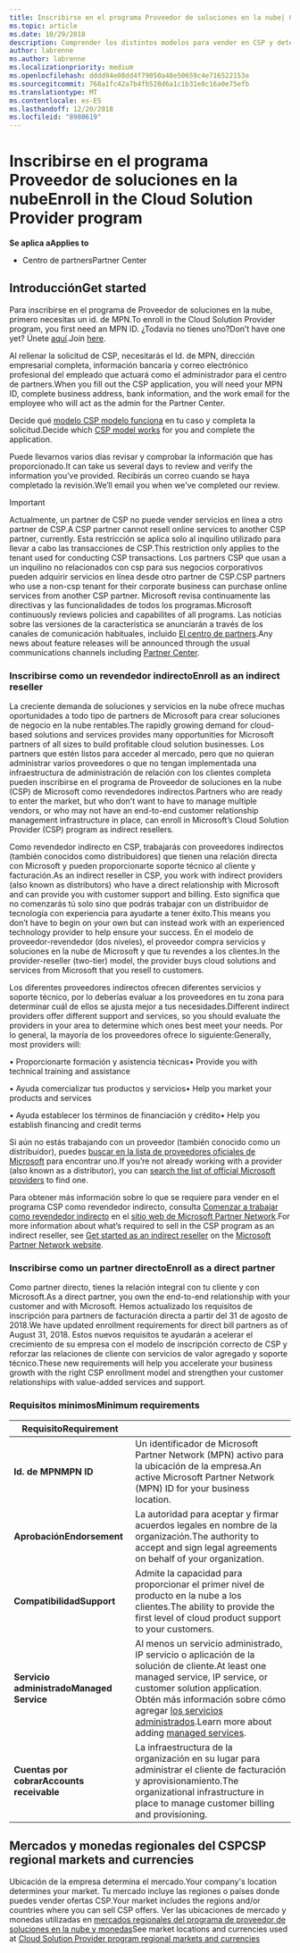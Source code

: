 ```yaml
---
title: Inscribirse en el programa Proveedor de soluciones en la nube| Centro de partners
ms.topic: article
ms.date: 10/29/2018
description: Comprender los distintos modelos para vender en CSP y determinar qué funciona mejor con tu negocio
author: labrenne
ms.author: labrenne
ms.localizationpriority: medium
ms.openlocfilehash: dddd94e08dd4f79050a48e50659c4e716522153e
ms.sourcegitcommit: 768a1fc42a7b4fb528d6a1c1b31e8c16a0e75efb
ms.translationtype: MT
ms.contentlocale: es-ES
ms.lasthandoff: 12/20/2018
ms.locfileid: "8980619"
---
```

# <a name="enroll-in-the-cloud-solution-provider-program"></a><span data-ttu-id="62bd3-103">Inscribirse en el programa Proveedor de soluciones en la nube</span><span class="sxs-lookup"><span data-stu-id="62bd3-103">Enroll in the Cloud Solution Provider program</span></span>

**<span data-ttu-id="62bd3-104">Se aplica a</span><span class="sxs-lookup"><span data-stu-id="62bd3-104">Applies to</span></span>**

-  <span data-ttu-id="62bd3-105">Centro de partners</span><span class="sxs-lookup"><span data-stu-id="62bd3-105">Partner Center</span></span>


## <a name="get-started"></a><span data-ttu-id="62bd3-106">Introducción</span><span class="sxs-lookup"><span data-stu-id="62bd3-106">Get started</span></span>

<span data-ttu-id="62bd3-107">Para inscribirse en el programa de Proveedor de soluciones en la nube, primero necesitas un id. de MPN.</span><span class="sxs-lookup"><span data-stu-id="62bd3-107">To enroll in the Cloud Solution Provider program, you first need an MPN ID.</span></span> <span data-ttu-id="62bd3-108">¿Todavía no tienes uno?</span><span class="sxs-lookup"><span data-stu-id="62bd3-108">Don’t have one yet?</span></span> <span data-ttu-id="62bd3-109">Únete [aquí](https://epe.mspartner.microsoft.com/EPE/portal/en-US?partnerid=).</span><span class="sxs-lookup"><span data-stu-id="62bd3-109">Join [here](https://epe.mspartner.microsoft.com/EPE/portal/en-US?partnerid=).</span></span>

<span data-ttu-id="62bd3-110">Al rellenar la solicitud de CSP, necesitarás el Id. de MPN, dirección empresarial completa, información bancaria y correo electrónico profesional del empleado que actuará como el administrador para el centro de partners.</span><span class="sxs-lookup"><span data-stu-id="62bd3-110">When you fill out the CSP application, you will need your MPN ID, complete business address, bank information, and the work email for the employee who will act as the admin for the Partner Center.</span></span>

<span data-ttu-id="62bd3-111">Decide qué [modelo CSP modelo funciona](https://partnercenter.microsoft.com/en-us/cloud-solution-provider/csp-enrollment) en tu caso y completa la solicitud.</span><span class="sxs-lookup"><span data-stu-id="62bd3-111">Decide which [CSP model works](https://partnercenter.microsoft.com/en-us/cloud-solution-provider/csp-enrollment) for you and complete the application.</span></span> 

<span data-ttu-id="62bd3-112">Puede llevarnos varios días revisar y comprobar la información que has proporcionado.</span><span class="sxs-lookup"><span data-stu-id="62bd3-112">It can take us several days to review and verify the information you’ve provided.</span></span> <span data-ttu-id="62bd3-113">Recibirás un correo cuando se haya completado la revisión.</span><span class="sxs-lookup"><span data-stu-id="62bd3-113">We’ll email you when we’ve completed our review.</span></span>

> [!IMPORTANT]  
> <span data-ttu-id="62bd3-114">Actualmente, un partner de CSP no puede vender servicios en línea a otro partner de CSP.</span><span class="sxs-lookup"><span data-stu-id="62bd3-114">A CSP partner cannot resell online services to another CSP partner, currently.</span></span> <span data-ttu-id="62bd3-115">Esta restricción se aplica solo al inquilino utilizado para llevar a cabo las transacciones de CSP.</span><span class="sxs-lookup"><span data-stu-id="62bd3-115">This restriction only applies to the tenant used for conducting CSP transactions.</span></span> <span data-ttu-id="62bd3-116">Los partners CSP que usan a un inquilino no relacionados con csp para sus negocios corporativos pueden adquirir servicios en línea desde otro partner de CSP.</span><span class="sxs-lookup"><span data-stu-id="62bd3-116">CSP partners who use a non-csp tenant for their corporate business can purchase online services from another CSP partner.</span></span> <span data-ttu-id="62bd3-117">Microsoft revisa continuamente las directivas y las funcionalidades de todos los programas.</span><span class="sxs-lookup"><span data-stu-id="62bd3-117">Microsoft continuously reviews policies and capabilites of all programs.</span></span> <span data-ttu-id="62bd3-118">Las noticias sobre las versiones de la característica se anunciarán a través de los canales de comunicación habituales, incluido [El centro de partners](https://partner.microsoft.com/en-us/pcv/announcements).</span><span class="sxs-lookup"><span data-stu-id="62bd3-118">Any news about feature releases will be announced through the usual communications channels including [Partner Center](https://partner.microsoft.com/en-us/pcv/announcements).</span></span>

### <a name="enroll-as-an-indirect-reseller"></a><span data-ttu-id="62bd3-119">Inscribirse como un revendedor indirecto</span><span class="sxs-lookup"><span data-stu-id="62bd3-119">Enroll as an indirect reseller</span></span>

<span data-ttu-id="62bd3-120">La creciente demanda de soluciones y servicios en la nube ofrece muchas oportunidades a todo tipo de partners de Microsoft para crear soluciones de negocio en la nube rentables.</span><span class="sxs-lookup"><span data-stu-id="62bd3-120">The rapidly growing demand for cloud-based solutions and services provides many opportunities for Microsoft partners of all sizes to build profitable cloud solution businesses.</span></span> <span data-ttu-id="62bd3-121">Los partners que estén listos para acceder al mercado, pero que no quieran administrar varios proveedores o que no tengan implementada una infraestructura de administración de relación con los clientes completa pueden inscribirse en el programa de Proveedor de soluciones en la nube (CSP) de Microsoft como revendedores indirectos.</span><span class="sxs-lookup"><span data-stu-id="62bd3-121">Partners who are ready to enter the market, but who don't want to have to manage multiple vendors, or who may not have an end-to-end customer relationship management infrastructure in place, can enroll in Microsoft’s Cloud Solution Provider (CSP) program as indirect resellers.</span></span>

<span data-ttu-id="62bd3-122">Como revendedor indirecto en CSP, trabajarás con proveedores indirectos (también conocidos como distribuidores) que tienen una relación directa con Microsoft y pueden proporcionarte soporte técnico al cliente y facturación.</span><span class="sxs-lookup"><span data-stu-id="62bd3-122">As an indirect reseller in CSP, you work with indirect providers (also known as distributors) who have a direct relationship with Microsoft and can provide you with customer support and billing.</span></span> <span data-ttu-id="62bd3-123">Esto significa que no comenzarás tú solo sino que podrás trabajar con un distribuidor de tecnología con experiencia para ayudarte a tener éxito.</span><span class="sxs-lookup"><span data-stu-id="62bd3-123">This means you don’t have to begin on your own but can instead work with an experienced technology provider to help ensure your success.</span></span> <span data-ttu-id="62bd3-124">En el modelo de proveedor-revendedor (dos niveles), el proveedor compra servicios y soluciones en la nube de Microsoft y que tu revendes a los clientes.</span><span class="sxs-lookup"><span data-stu-id="62bd3-124">In the provider-reseller (two-tier) model, the provider buys cloud solutions and services from Microsoft that you resell to customers.</span></span>

<span data-ttu-id="62bd3-125">Los diferentes proveedores indirectos ofrecen diferentes servicios y soporte técnico, por lo deberías evaluar a los proveedores en tu zona para determinar cuál de ellos se ajusta mejor a tus necesidades.</span><span class="sxs-lookup"><span data-stu-id="62bd3-125">Different indirect providers offer different support and services, so you should evaluate the providers in your area to determine which ones best meet your needs.</span></span> <span data-ttu-id="62bd3-126">Por lo general, la mayoría de los proveedores ofrece lo siguiente:</span><span class="sxs-lookup"><span data-stu-id="62bd3-126">Generally, most providers will:</span></span> 

<span data-ttu-id="62bd3-127">• Proporcionarte formación y asistencia técnicas</span><span class="sxs-lookup"><span data-stu-id="62bd3-127">•   Provide you with technical training and assistance</span></span>

<span data-ttu-id="62bd3-128">• Ayuda comercializar tus productos y servicios</span><span class="sxs-lookup"><span data-stu-id="62bd3-128">•   Help you market your products and services</span></span> 

<span data-ttu-id="62bd3-129">• Ayuda establecer los términos de financiación y crédito</span><span class="sxs-lookup"><span data-stu-id="62bd3-129">•   Help you establish financing and credit terms</span></span>

<span data-ttu-id="62bd3-130">Si aún no estás trabajando con un proveedor (también conocido como un distribuidor), puedes [buscar en la lista de proveedores oficiales de Microsoft](https://partnercenter.microsoft.com/partner/find-a-provider) para encontrar uno.</span><span class="sxs-lookup"><span data-stu-id="62bd3-130">If you’re not already working with a provider (also known as a distributor), you can [search the list of official Microsoft providers](https://partnercenter.microsoft.com/partner/find-a-provider) to find one.</span></span>

<span data-ttu-id="62bd3-131">Para obtener más información sobre lo que se requiere para vender en el programa CSP como revendedor indirecto, consulta [Comenzar a trabajar como revendedor indirecto](https://partner.microsoft.com/cloud-solution-provider/whats-required) en el [sitio web de Microsoft Partner Network](https://partner.microsoft.com/).</span><span class="sxs-lookup"><span data-stu-id="62bd3-131">For more information about what’s required to sell in the CSP program as an indirect reseller, see [Get started as an indirect reseller](https://partner.microsoft.com/cloud-solution-provider/whats-required) on the [Microsoft Partner Network website](https://partner.microsoft.com/).</span></span> 


### <a name="enroll-as-a-direct-partner"></a><span data-ttu-id="62bd3-132">Inscribirse como un partner directo</span><span class="sxs-lookup"><span data-stu-id="62bd3-132">Enroll as a direct partner</span></span>

<span data-ttu-id="62bd3-133">Como partner directo, tienes la relación integral con tu cliente y con Microsoft.</span><span class="sxs-lookup"><span data-stu-id="62bd3-133">As a direct partner, you own the end-to-end relationship with your customer and with Microsoft.</span></span> <span data-ttu-id="62bd3-134">Hemos actualizado los requisitos de inscripción para partners de facturación directa a partir del 31 de agosto de 2018.</span><span class="sxs-lookup"><span data-stu-id="62bd3-134">We have updated enrollment requirements for direct bill partners as of August 31, 2018.</span></span> <span data-ttu-id="62bd3-135">Estos nuevos requisitos te ayudarán a acelerar el crecimiento de su empresa con el modelo de inscripción correcto de CSP y reforzar las relaciones de cliente con servicios de valor agregado y soporte técnico.</span><span class="sxs-lookup"><span data-stu-id="62bd3-135">These new requirements will help you accelerate your business growth with the right CSP enrollment model and strengthen your customer relationships with value-added services and support.</span></span> 

### <a name="minimum-requirements"></a><span data-ttu-id="62bd3-136">Requisitos mínimos</span><span class="sxs-lookup"><span data-stu-id="62bd3-136">Minimum requirements</span></span>

|**<span data-ttu-id="62bd3-137">Requisito</span><span class="sxs-lookup"><span data-stu-id="62bd3-137">Requirement</span></span>**|                             |
|--------------------------------|--------------------------------------------------------------|
|**<span data-ttu-id="62bd3-138">Id. de MPN</span><span class="sxs-lookup"><span data-stu-id="62bd3-138">MPN ID</span></span>**   |<span data-ttu-id="62bd3-139">Un identificador de Microsoft Partner Network (MPN) activo para la ubicación de la empresa.</span><span class="sxs-lookup"><span data-stu-id="62bd3-139">An active Microsoft Partner Network (MPN) ID for your business location.</span></span>   |
|**<span data-ttu-id="62bd3-140">Aprobación</span><span class="sxs-lookup"><span data-stu-id="62bd3-140">Endorsement</span></span>**   |<span data-ttu-id="62bd3-141">La autoridad para aceptar y firmar acuerdos legales en nombre de la organización.</span><span class="sxs-lookup"><span data-stu-id="62bd3-141">The authority to accept and sign legal agreements on behalf of your organization.</span></span>|
|**<span data-ttu-id="62bd3-142">Compatibilidad</span><span class="sxs-lookup"><span data-stu-id="62bd3-142">Support</span></span>**   |<span data-ttu-id="62bd3-143">Admite la capacidad para proporcionar el primer nivel de producto en la nube a los clientes.</span><span class="sxs-lookup"><span data-stu-id="62bd3-143">The ability to provide the first level of cloud product support to your customers.</span></span>|
|**<span data-ttu-id="62bd3-144">Servicio administrado</span><span class="sxs-lookup"><span data-stu-id="62bd3-144">Managed Service</span></span>**   |<span data-ttu-id="62bd3-145">Al menos un servicio administrado, IP servicio o aplicación de la solución de cliente.</span><span class="sxs-lookup"><span data-stu-id="62bd3-145">At least one managed service, IP service, or customer solution application.</span></span> <span data-ttu-id="62bd3-146">Obtén más información sobre cómo agregar [los servicios administrados](https://partner.microsoft.com/en-US/business-opportunities/managed-services-provider).</span><span class="sxs-lookup"><span data-stu-id="62bd3-146">Learn more about adding [managed services](https://partner.microsoft.com/en-US/business-opportunities/managed-services-provider).</span></span>|
|**<span data-ttu-id="62bd3-147">Cuentas por cobrar</span><span class="sxs-lookup"><span data-stu-id="62bd3-147">Accounts receivable</span></span>** |<span data-ttu-id="62bd3-148">La infraestructura de la organización en su lugar para administrar el cliente de facturación y aprovisionamiento.</span><span class="sxs-lookup"><span data-stu-id="62bd3-148">The organizational infrastructure in place to manage customer billing and provisioning.</span></span> 



## <a name="csp-regional-markets-and-currencies"></a><span data-ttu-id="62bd3-149">Mercados y monedas regionales del CSP</span><span class="sxs-lookup"><span data-stu-id="62bd3-149">CSP regional markets and currencies</span></span>

<span data-ttu-id="62bd3-150">Ubicación de la empresa determina el mercado.</span><span class="sxs-lookup"><span data-stu-id="62bd3-150">Your company's location determines your market.</span></span> <span data-ttu-id="62bd3-151">Tu mercado incluye las regiones o países donde puedes vender ofertas CSP.</span><span class="sxs-lookup"><span data-stu-id="62bd3-151">Your market includes the regions and/or countries where you can sell CSP offers.</span></span> <span data-ttu-id="62bd3-152">Ver las ubicaciones de mercado y monedas utilizadas en [mercados regionales del programa de proveedor de soluciones en la nube y monedas](regional-authorization-overview)</span><span class="sxs-lookup"><span data-stu-id="62bd3-152">See market locations and currencies used at [Cloud Solution Provider program regional markets and currencies](regional-authorization-overview)</span></span>




